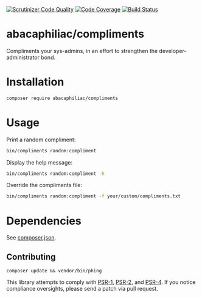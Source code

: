 [![Scrutinizer Code Quality](https://scrutinizer-ci.com/g/abacaphiliac/compliments/badges/quality-score.png?b=master)](https://scrutinizer-ci.com/g/abacaphiliac/compliments/?branch=master)
[![Code Coverage](https://scrutinizer-ci.com/g/abacaphiliac/compliments/badges/coverage.png?b=master)](https://scrutinizer-ci.com/g/abacaphiliac/compliments/?branch=master)
[![Build Status](https://travis-ci.org/abacaphiliac/compliments.svg?branch=master)](https://travis-ci.org/abacaphiliac/compliments)

# abacaphiliac/compliments
Compliments your sys-admins, in an effort to strengthen the developer-administrator bond.

# Installation
```bash
composer require abacaphiliac/compliments
```

# Usage
Print a random compliment:
```bash
bin/compliments random:compliment
```

Display the help message:
```bash
bin/compliments random:compliment -h
```

Override the compliments file:
```bash
bin/compliments random:compliment -f your/custom/compliments.txt
```

# Dependencies
See [composer.json](composer.json).

## Contributing
```
composer update && vendor/bin/phing
```

This library attempts to comply with [PSR-1][], [PSR-2][], and [PSR-4][]. If
you notice compliance oversights, please send a patch via pull request.

[PSR-1]: https://github.com/php-fig/fig-standards/blob/master/accepted/PSR-1-basic-coding-standard.md
[PSR-2]: https://github.com/php-fig/fig-standards/blob/master/accepted/PSR-2-coding-style-guide.md
[PSR-4]: https://github.com/php-fig/fig-standards/blob/master/accepted/PSR-4-autoloader.md
